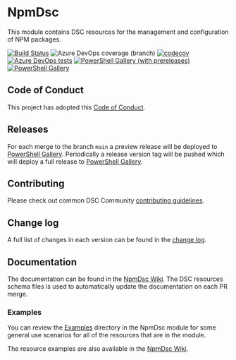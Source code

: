 # NpmDsc

This module contains DSC resources for the management and
configuration of NPM packages.

<!-- Update with the correct definition number - replace 9999 with the definition number for the pipeline /-->
[![Build Status](https://dev.azure.com/dsccommunity/NpmDsc/_apis/build/status/dsccommunity.NpmDsc?branchName=main)](https://dev.azure.com/dsccommunity/NpmDsc/_build/latest?definitionId=9999&branchName=main)
![Azure DevOps coverage (branch)](https://img.shields.io/azure-devops/coverage/dsccommunity/NpmDsc/9999/main)
[![codecov](https://codecov.io/gh/dsccommunity/NpmDsc/branch/main/graph/badge.svg)](https://codecov.io/gh/dsccommunity/NpmDsc)
[![Azure DevOps tests](https://img.shields.io/azure-devops/tests/dsccommunity/NpmDsc/9999/main)](https://dsccommunity.visualstudio.com/NpmDsc/_test/analytics?definitionId=9999&contextType=build)
[![PowerShell Gallery (with prereleases)](https://img.shields.io/powershellgallery/vpre/NpmDsc?label=NpmDsc%20Preview)](https://www.powershellgallery.com/packages/NpmDsc/)
[![PowerShell Gallery](https://img.shields.io/powershellgallery/v/NpmDsc?label=NpmDsc)](https://www.powershellgallery.com/packages/NpmDsc/)

## Code of Conduct

This project has adopted this [Code of Conduct](CODE_OF_CONDUCT.md).

## Releases

For each merge to the branch `main` a preview release will be
deployed to [PowerShell Gallery](https://www.powershellgallery.com/).
Periodically a release version tag will be pushed which will deploy a
full release to [PowerShell Gallery](https://www.powershellgallery.com/).

## Contributing

Please check out common DSC Community [contributing guidelines](https://dsccommunity.org/guidelines/contributing).

## Change log

A full list of changes in each version can be found in the [change log](CHANGELOG.md).

## Documentation

The documentation can be found in the [NpmDsc Wiki](https://github.com/dsccommunity/NpmDsc/wiki).
The DSC resources schema files is used to automatically update the
documentation on each PR merge.

### Examples

You can review the [Examples](/source/Examples) directory in the NpmDsc module
for some general use scenarios for all of the resources that are in the module.

The resource examples are also available in the [NpmDsc Wiki](https://github.com/dsccommunity/NpmDsc/wiki).

